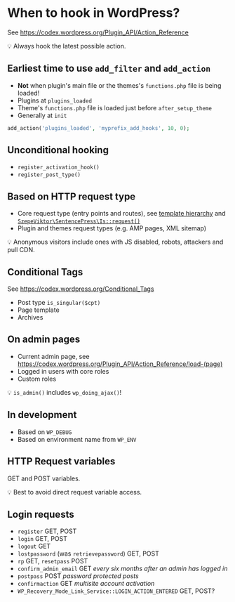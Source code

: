 # When to hook in WordPress?

See https://codex.wordpress.org/Plugin_API/Action_Reference

:bulb: Always hook the latest possible action.

## Earliest time to use `add_filter` and `add_action`

- **Not** when plugin's main file or the themes's `functions.php` file is being loaded!
- Plugins at `plugins_loaded`
- Theme's `functions.php` file is loaded just before `after_setup_theme`
- Generally at `init`

```php
add_action('plugins_loaded', 'myprefix_add_hooks', 10, 0);
```

## Unconditional hooking

- `register_activation_hook()`
- `register_post_type()`

## Based on HTTP request type

-   Core request type (entry points and routes),
    see
    [template hierarchy](https://developer.wordpress.org/themes/basics/template-hierarchy/#visual-overview)
    and
    [`SzepeViktor\SentencePress\Is::request()`](https://github.com/szepeviktor/SentencePress/blob/master/src/Is.php#L78-L88)
-   Plugin and themes request types (e.g. AMP pages, XML sitemap)

:bulb: Anonymous visitors include ones with JS disabled,
robots, attackers and pull CDN.

## Conditional Tags

See https://codex.wordpress.org/Conditional_Tags

- Post type `is_singular($cpt)`
- Page template
- Archives

## On admin pages

- Current admin page, see https://codex.wordpress.org/Plugin_API/Action_Reference/load-(page)
- Logged in users with core roles
- Custom roles

:bulb: `is_admin()` includes `wp_doing_ajax()`!

## In development

- Based on `WP_DEBUG`
- Based on environment name from `WP_ENV`

## HTTP Request variables

GET and POST variables.

:bulb: Best to avoid direct request variable access.

## Login requests

- `register` GET, POST
- `login` GET, POST
- `logout` GET
- `lostpassword` (was `retrievepassword`) GET, POST
- `rp` GET, `resetpass` POST
- `confirm_admin_email` GET _every six months after an admin has logged in_
- `postpass` POST _password protected posts_
- `confirmaction` GET _multisite account activation_
- `WP_Recovery_Mode_Link_Service::LOGIN_ACTION_ENTERED` GET, POST?
